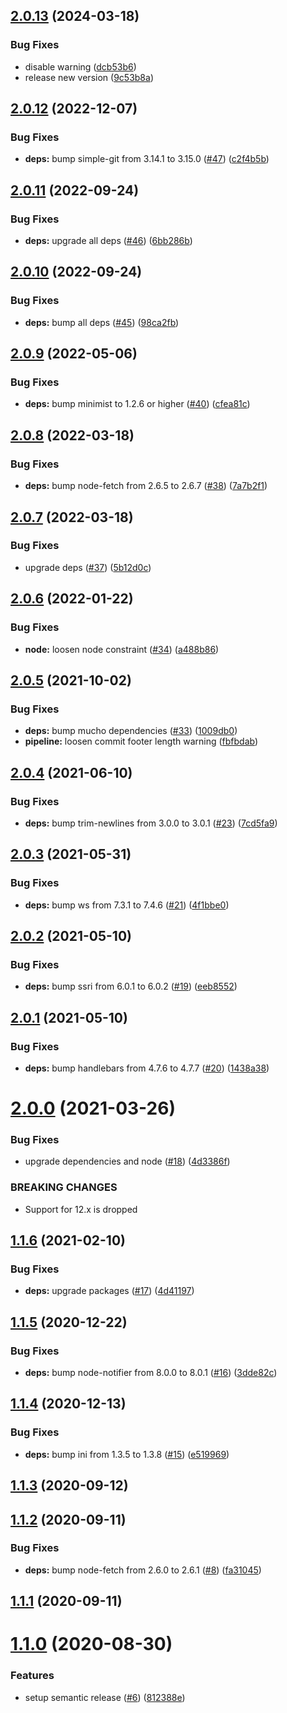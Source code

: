## [2.0.13](https://github.com/JoepKockelkorn/git-branch-picker/compare/v2.0.12...v2.0.13) (2024-03-18)


### Bug Fixes

* disable warning ([dcb53b6](https://github.com/JoepKockelkorn/git-branch-picker/commit/dcb53b655cacdf4ceb54f16dd5970939ec4e1bea))
* release new version ([9c53b8a](https://github.com/JoepKockelkorn/git-branch-picker/commit/9c53b8a302b7835bf3a86ab9f2e48d05d07b2e26))

## [2.0.12](https://github.com/JoepKockelkorn/git-branch-picker/compare/v2.0.11...v2.0.12) (2022-12-07)


### Bug Fixes

* **deps:** bump simple-git from 3.14.1 to 3.15.0 ([#47](https://github.com/JoepKockelkorn/git-branch-picker/issues/47)) ([c2f4b5b](https://github.com/JoepKockelkorn/git-branch-picker/commit/c2f4b5b7fbc1c4971ca0cf1d6ba0409df535c5a6))

## [2.0.11](https://github.com/JoepKockelkorn/git-branch-picker/compare/v2.0.10...v2.0.11) (2022-09-24)


### Bug Fixes

* **deps:** upgrade all deps ([#46](https://github.com/JoepKockelkorn/git-branch-picker/issues/46)) ([6bb286b](https://github.com/JoepKockelkorn/git-branch-picker/commit/6bb286b3a0f106dcb06e723f220e93aef2380e7b))

## [2.0.10](https://github.com/JoepKockelkorn/git-branch-picker/compare/v2.0.9...v2.0.10) (2022-09-24)


### Bug Fixes

* **deps:** bump all deps ([#45](https://github.com/JoepKockelkorn/git-branch-picker/issues/45)) ([98ca2fb](https://github.com/JoepKockelkorn/git-branch-picker/commit/98ca2fbe83381eca8f4d96a8148bf37b4e230640))

## [2.0.9](https://github.com/JoepKockelkorn/git-branch-picker/compare/v2.0.8...v2.0.9) (2022-05-06)


### Bug Fixes

* **deps:** bump minimist to 1.2.6 or higher ([#40](https://github.com/JoepKockelkorn/git-branch-picker/issues/40)) ([cfea81c](https://github.com/JoepKockelkorn/git-branch-picker/commit/cfea81c7fef02818c70997a94425f0d423b7e3ac))

## [2.0.8](https://github.com/JoepKockelkorn/git-branch-picker/compare/v2.0.7...v2.0.8) (2022-03-18)


### Bug Fixes

* **deps:** bump node-fetch from 2.6.5 to 2.6.7 ([#38](https://github.com/JoepKockelkorn/git-branch-picker/issues/38)) ([7a7b2f1](https://github.com/JoepKockelkorn/git-branch-picker/commit/7a7b2f1e5d225d64019aaaa2d335c2260842dc43))

## [2.0.7](https://github.com/JoepKockelkorn/git-branch-picker/compare/v2.0.6...v2.0.7) (2022-03-18)


### Bug Fixes

* upgrade deps ([#37](https://github.com/JoepKockelkorn/git-branch-picker/issues/37)) ([5b12d0c](https://github.com/JoepKockelkorn/git-branch-picker/commit/5b12d0c2bafd79d5320df45177f423ddf531c2f5))

## [2.0.6](https://github.com/JoepKockelkorn/git-branch-picker/compare/v2.0.5...v2.0.6) (2022-01-22)


### Bug Fixes

* **node:** loosen node constraint ([#34](https://github.com/JoepKockelkorn/git-branch-picker/issues/34)) ([a488b86](https://github.com/JoepKockelkorn/git-branch-picker/commit/a488b866b5b372c1721837f9dbe41f0e20951f8b))

## [2.0.5](https://github.com/JoepKockelkorn/git-branch-picker/compare/v2.0.4...v2.0.5) (2021-10-02)


### Bug Fixes

* **deps:** bump mucho dependencies ([#33](https://github.com/JoepKockelkorn/git-branch-picker/issues/33)) ([1009db0](https://github.com/JoepKockelkorn/git-branch-picker/commit/1009db088b70962aa678ff4d405f88c815a0e300))
* **pipeline:** loosen commit footer length warning ([fbfbdab](https://github.com/JoepKockelkorn/git-branch-picker/commit/fbfbdab71b1789ad5a666a4ba072dd06ce677dd6))

## [2.0.4](https://github.com/JoepKockelkorn/git-branch-picker/compare/v2.0.3...v2.0.4) (2021-06-10)


### Bug Fixes

* **deps:** bump trim-newlines from 3.0.0 to 3.0.1 ([#23](https://github.com/JoepKockelkorn/git-branch-picker/issues/23)) ([7cd5fa9](https://github.com/JoepKockelkorn/git-branch-picker/commit/7cd5fa9d7db7c87d3f0d75b13fe6fba7855da288))

## [2.0.3](https://github.com/JoepKockelkorn/git-branch-picker/compare/v2.0.2...v2.0.3) (2021-05-31)


### Bug Fixes

* **deps:** bump ws from 7.3.1 to 7.4.6 ([#21](https://github.com/JoepKockelkorn/git-branch-picker/issues/21)) ([4f1bbe0](https://github.com/JoepKockelkorn/git-branch-picker/commit/4f1bbe0414506a041595808ae7d652c9c8a2cdf8))

## [2.0.2](https://github.com/JoepKockelkorn/git-branch-picker/compare/v2.0.1...v2.0.2) (2021-05-10)


### Bug Fixes

* **deps:** bump ssri from 6.0.1 to 6.0.2 ([#19](https://github.com/JoepKockelkorn/git-branch-picker/issues/19)) ([eeb8552](https://github.com/JoepKockelkorn/git-branch-picker/commit/eeb85524bab3273b72b54cf2d03f6c4a18f977a5))

## [2.0.1](https://github.com/JoepKockelkorn/git-branch-picker/compare/v2.0.0...v2.0.1) (2021-05-10)


### Bug Fixes

* **deps:** bump handlebars from 4.7.6 to 4.7.7 ([#20](https://github.com/JoepKockelkorn/git-branch-picker/issues/20)) ([1438a38](https://github.com/JoepKockelkorn/git-branch-picker/commit/1438a385b3fa00bb1491bf7efec186c3741c2889))

# [2.0.0](https://github.com/JoepKockelkorn/git-branch-picker/compare/v1.1.6...v2.0.0) (2021-03-26)


### Bug Fixes

* upgrade dependencies and node ([#18](https://github.com/JoepKockelkorn/git-branch-picker/issues/18)) ([4d3386f](https://github.com/JoepKockelkorn/git-branch-picker/commit/4d3386f8b955947116afff36a784d8b1cab82862))


### BREAKING CHANGES

* Support for 12.x is dropped

## [1.1.6](https://github.com/JoepKockelkorn/git-branch-picker/compare/v1.1.5...v1.1.6) (2021-02-10)


### Bug Fixes

* **deps:** upgrade packages ([#17](https://github.com/JoepKockelkorn/git-branch-picker/issues/17)) ([4d41197](https://github.com/JoepKockelkorn/git-branch-picker/commit/4d4119700f1ab16c1c425504691b6aacf9190ac1))

## [1.1.5](https://github.com/JoepKockelkorn/git-branch-picker/compare/v1.1.4...v1.1.5) (2020-12-22)


### Bug Fixes

* **deps:** bump node-notifier from 8.0.0 to 8.0.1 ([#16](https://github.com/JoepKockelkorn/git-branch-picker/issues/16)) ([3dde82c](https://github.com/JoepKockelkorn/git-branch-picker/commit/3dde82c9cd2d08d83423907d5287bc5b9b1188c4))

## [1.1.4](https://github.com/JoepKockelkorn/git-branch-picker/compare/v1.1.3...v1.1.4) (2020-12-13)


### Bug Fixes

* **deps:** bump ini from 1.3.5 to 1.3.8 ([#15](https://github.com/JoepKockelkorn/git-branch-picker/issues/15)) ([e519969](https://github.com/JoepKockelkorn/git-branch-picker/commit/e519969f9d159a49bff33c61496999e164e6e9a4))

## [1.1.3](https://github.com/JoepKockelkorn/git-branch-picker/compare/v1.1.2...v1.1.3) (2020-09-12)

## [1.1.2](https://github.com/JoepKockelkorn/git-branch-picker/compare/v1.1.1...v1.1.2) (2020-09-11)


### Bug Fixes

* **deps:** bump node-fetch from 2.6.0 to 2.6.1 ([#8](https://github.com/JoepKockelkorn/git-branch-picker/issues/8)) ([fa31045](https://github.com/JoepKockelkorn/git-branch-picker/commit/fa310451174cf18ac0339eeccbdb60df60c7824b))

## [1.1.1](https://github.com/JoepKockelkorn/git-branch-picker/compare/v1.1.0...v1.1.1) (2020-09-11)

# [1.1.0](https://github.com/JoepKockelkorn/git-branch-picker/compare/v1.0.1...v1.1.0) (2020-08-30)


### Features

* setup semantic release ([#6](https://github.com/JoepKockelkorn/git-branch-picker/issues/6)) ([812388e](https://github.com/JoepKockelkorn/git-branch-picker/commit/812388e2205388ce8fe52f07e92c874d54d139b5))
